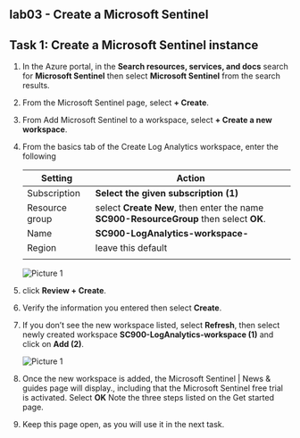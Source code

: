 ## lab03 - Create a Microsoft Sentinel


## Task 1:  Create a Microsoft Sentinel instance

1. In the Azure portal, in the **Search resources, services, and docs** search for **Microsoft Sentinel** then select **Microsoft Sentinel** from the search results.  

1. From the Microsoft Sentinel page, select **+ Create**.

1. From Add Microsoft Sentinel to a workspace, select **+ Create a new workspace**.

1. From the basics tab of the Create Log Analytics workspace, enter the following

    | Setting | Action |
    | -- | -- |
    | Subscription |  **Select the given subscription (1)**  |
    | Resource group | select **Create New**, then enter the name **SC900-ResourceGroup** then select **OK**. |
    | Name | **SC900-LogAnalytics-workspace-<inject key="DeploymentID" enableCopy="false"/>** |
    | Region | leave this default |
    |||

    ![Picture 1](../Images/image1-lab7.png)

1. click **Review + Create**.   

1. Verify the information you entered then select **Create**.

1. If you don’t see the new workspace listed, select **Refresh**, then select newly created workspace **SC900-LogAnalytics-workspace (1)** and click on **Add (2)**.

   ![Picture 1](../Images/image2-lab7.png)

1. Once the new workspace is added, the Microsoft Sentinel | News & guides page will display., including that the Microsoft Sentinel free trial is activated. Select **OK**  Note the three steps listed on the Get started page.

1. Keep this page open, as you will use it in the next task.
